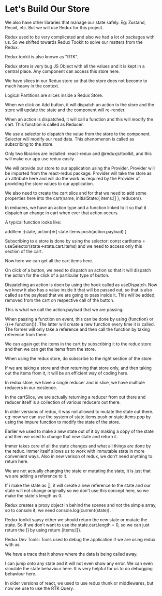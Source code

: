 # Let's Build Our Store

We also have other libraries that manage our state safely. Eg: Zustand, Recoil, etc. But we will use Redux for this project.

Redux used to be very complicated and also we had a lot of packages with us. So we shifted towards Redux Tookit to solve our matters from the Redux.

Redux tookit is also known as "RTK".

Redux store is very bug JS Object with all the values and it is kept in a central place. Any component can access this store here.

We have slices in our Redux store so that the store does not become to much heavy in the context.

Logical Partitions are slices inside a Redux Store.

When we click on Add button, it will dispatch an action to the store and the store will update the state and the component will re-render.

When an action is dispatched, it will call a function and this will modify the cart. This function is called as Reducer.

We use a selector to dispatch the value from the store to the component. Selector will modify our read data. This phenomenon is called as subscribing to the store.

Only two libraries are installed: react-redux and @reduxjs/toolkit, and this will make our app use redux easily.

We will provide our store to our application using the Provider. Provider will be imported from the react-redux package. Provider will take the store as an attribute here and will do the work as required by the Provider of providing the store values to our application.

We also need to create the cart slice and for that we need to add some properties here into the cart{name, initialState:{
    items:[]
}, reducers}.

In reducers, we have an action type and a function linked to it so that it dispatch an change in cart when ever that action occurs.

A typical function looks like: 

addItem :(state, action)=>{
    state.items.push(action.payload)
}

Subscribing to a store is done by using the selector:
const cartItems = useSelector(state=>state.cart.items) and we need to access only this section of the cart.

Now here we can get all the cart items here.

On click of a button, we need to dispatch an action so that it will dispatch the action for the click of a particular type of button.

Dispatching an action is doen by using the hook called as useDispatch. Now we know it also has a value inside it that will be passed out, so that is also called as the payload that we are going to pass inside it. This will be added, removed from the cart on respective call of the button.

This is what we call the action.payload that we are passing.

When passing a function on event, this can be done by using {function} or {()=> function()}. The latter will create a new function every time it is called. The former will only take a reference and then call the function by taking reference from there.

We can again get the items in the cart by subscribing it to the redux store and then we can get the items from the store.

When using the redux store, do subscribe to the right section of the store.

If we are taking a store and then returning that store only, and then taking out the items from it, it will be an efficient way of coding here.

In redux store, we have a single reducer and in slice, we have multiple reducers in our existence.

In the cartSlice, we are actually returning a reducer from out there and reducer itself is a collection of various reducers out there.

In older versions of redux, it was not allowed to mutate the state out there. eg: now we can use the system of state.items.push or state.items.pop by using the impure function to modify the state of the store.

Earlier we used to make a new state out of it by making a copy of the state and then we used to change that new state and return it.

Immer takes care of all the state changes and what all things are done by the redux. Immer itself allows us to work with immutable state in more convenient ways. Also in new verison of redux, we don't need anything to return here.

We are not actually changing the state or mutating the state, it is just that we are adding a reference to it.

If i make the state as [], it will create a new reference to the state and our state will not change originally so we don't use this concept here, so we make the state's length as 0.

Redux creates a proxy object in behind the scenes and not the simple array, so to console it, we need console.log(current(state)).

Redux toolkit saysy either we should return the new state or mutate the state. So if we don't want to use the state.cart.length = 0, so we can just return the [] by using return {items:[]}.

Redux Dev Tools: Tools used to debug the application if we are using redux with us.

We have a trace that it shows where the data is being called away.

I can jump onto any state and it will not even show any error. We can even simulate the state behaviour here. It is very helpful for us to do debugging behaviour here.

In older versions of react, we used to use redux thunk or middlewares, but now we use to use the RTK Query.

